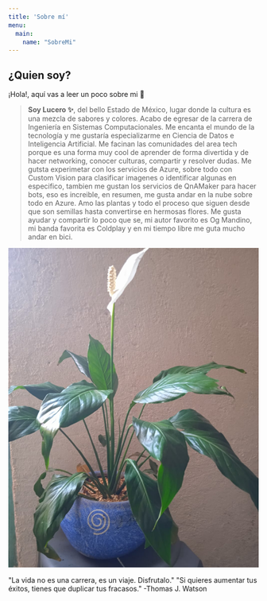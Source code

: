 ```yaml
---
title: 'Sobre mí'
menu:
  main:
    name: "SobreMi"
---
```


## ¿Quien soy?

¡Hola!, aquí vas a leer un poco sobre mi 🤩


> **Soy Lucero ✨**, del bello Estado de México, lugar donde la cultura es una mezcla de sabores y colores.
Acabo de egresar de la carrera de Ingeniería en Sistemas Computacionales. Me encanta el mundo de la tecnología 
y me gustaría especializarme en Ciencia de Datos e Inteligencia Artificial. Me facinan las comunidades 
del area tech porque es una forma muy cool de aprender de forma divertida y de hacer networking, 
conocer culturas, compartir y resolver dudas. Me gutsta experimetar con los servicios de Azure, sobre todo con 
Custom Vision para clasificar imagenes o identificar algunas en especifico, tambien me gustan los servicios de QnAMaker 
para hacer bots, eso es increible, en resumen, me gusta andar en la nube sobre todo en Azure. 
Amo las plantas y todo el proceso que siguen desde que son semillas hasta convertirse en hermosas flores. 
Me gusta ayudar y compartir lo poco que se, mi autor favorito es Og Mandino, mi banda favorita es Coldplay
y en mi tiempo libre me guta mucho andar en bici.

![Flor](https://github.com/LuceroLuciano/my_launchx_blog/blob/master/static/images/flor1.jpeg)

"La vida no es una carrera, es un viaje. Disfrutalo." 
"Si quieres aumentar tus éxitos, tienes que duplicar tus fracasos." -Thomas J. Watson

